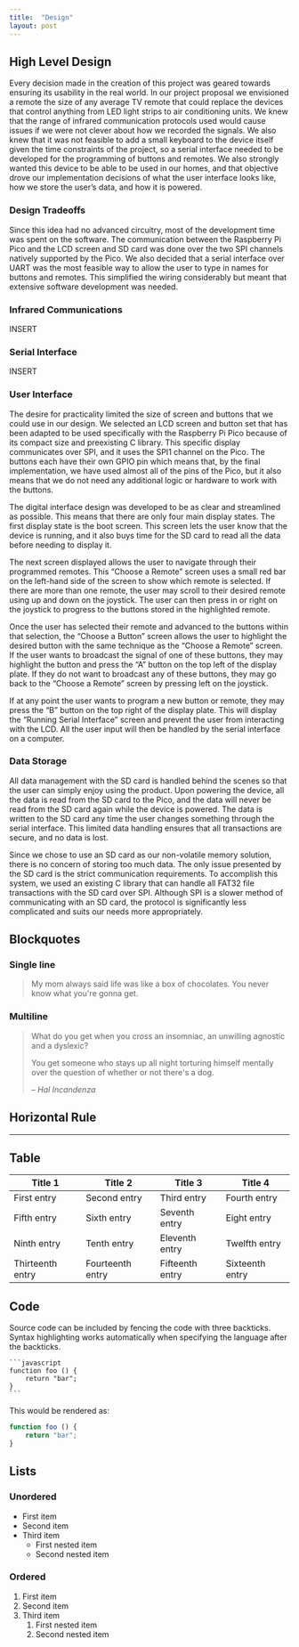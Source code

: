```yaml
---
title:  "Design"
layout: post
---
```


## High Level Design

Every decision made in the creation of this project was geared towards ensuring its usability in the real world. In our project proposal we envisioned a remote the size of any average TV remote that could replace the devices that control anything from LED light strips to air conditioning units. We knew that the range of infrared communication protocols used would cause issues if we were not clever about how we recorded the signals. We also knew that it was not feasible to add a small keyboard to the device itself given the time constraints of the project, so a serial interface needed to be developed for the programming of buttons and remotes. We also strongly wanted this device to be able to be used in our homes, and that objective drove our implementation decisions of what the user interface looks like, how we store the user’s data, and how it is powered. 

### Design Tradeoffs

Since this idea had no advanced circuitry, most of the development time was spent on the software. The communication between the Raspberry Pi Pico and the LCD screen and SD card was done over the two SPI channels natively supported by the Pico. We also decided that a serial interface over UART was the most feasible way to allow the user to type in names for buttons and remotes. This simplified the wiring considerably but meant that extensive software development was needed. 

### Infrared Communications

INSERT

### Serial Interface

INSERT

### User Interface

The desire for practicality limited the size of screen and buttons that we could use in our design. We selected an LCD screen and button set that has been adapted to be used specifically with the Raspberry Pi Pico because of its compact size and preexisting C library. This specific display communicates over SPI, and it uses the SPI1 channel on the Pico. The buttons each have their own GPIO pin which means that, by the final implementation, we have used almost all of the pins of the Pico, but it also means that we do not need any additional logic or hardware to work with the buttons.

The digital interface design was developed to be as clear and streamlined as possible. This means that there are only four main display states. The first display state is the boot screen. This screen lets the user know that the device is running, and it also buys time for the SD card to read all the data before needing to display it. 

The next screen displayed allows the user to navigate through their programmed remotes. This “Choose a Remote” screen uses a small red bar on the left-hand side of the screen to show which remote is selected. If there are more than one remote, the user may scroll to their desired remote using up and down on the joystick. The user can then press in or right on the joystick to progress to the buttons stored in the highlighted remote.

Once the user has selected their remote and advanced to the buttons within that selection, the “Choose a Button” screen allows the user to highlight the desired button with the same technique as the “Choose a Remote” screen. If the user wants to broadcast the signal of one of these buttons, they may highlight the button and press the “A” button on the top left of the display plate. If they do not want to broadcast any of these buttons, they may go back to the “Choose a Remote” screen by pressing left on the joystick.

If at any point the user wants to program a new button or remote, they may press the “B” button on the top right of the display plate. This will display the “Running Serial Interface” screen and prevent the user from interacting with the LCD. All the user input will then be handled by the serial interface on a computer.

### Data Storage

All data management with the SD card is handled behind the scenes so that the user can simply enjoy using the product. Upon powering the device, all the data is read from the SD card to the Pico, and the data will never be read from the SD card again while the device is powered. The data is written to the SD card any time the user changes something through the serial interface. This limited data handling ensures that all transactions are secure, and no data is lost. 

Since we chose to use an SD card as our non-volatile memory solution, there is no concern of storing too much data. The only issue presented by the SD card is the strict communication requirements. To accomplish this system, we used an existing C library that can handle all FAT32 file transactions with the SD card over SPI. Although SPI is a slower method of communicating with an SD card, the protocol is significantly less complicated and suits our needs more appropriately.

## Blockquotes

### Single line

> My mom always said life was like a box of chocolates. You never know what you're gonna get.

### Multiline

> What do you get when you cross an insomniac, an unwilling agnostic and a dyslexic?
>
> You get someone who stays up all night torturing himself mentally over the question of whether or not there's a dog.
>
> – _Hal Incandenza_

## Horizontal Rule

---

## Table

| Title 1          | Title 2          | Title 3         | Title 4         |
|------------------|------------------|-----------------|-----------------|
| First entry      | Second entry     | Third entry     | Fourth entry    |
| Fifth entry      | Sixth entry      | Seventh entry   | Eight entry     |
| Ninth entry      | Tenth entry      | Eleventh entry  | Twelfth entry   |
| Thirteenth entry | Fourteenth entry | Fifteenth entry | Sixteenth entry |

## Code

Source code can be included by fencing the code with three backticks. Syntax highlighting works automatically when specifying the language after the backticks.

````
```javascript
function foo () {
    return "bar";
}
```
````

This would be rendered as:

```javascript
function foo () {
    return "bar";
}
```

## Lists

### Unordered

* First item
* Second item
* Third item
    * First nested item
    * Second nested item

### Ordered

1. First item
2. Second item
3. Third item
    1. First nested item
    2. Second nested item
